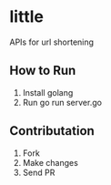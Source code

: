 # little
APIs for url shortening

## How to Run
1. Install golang
2. Run go run server.go

## Contributation
1. Fork
2. Make changes
3. Send PR
